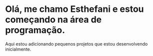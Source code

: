 # Olá, me chamo Esthefani e estou começando na área de programação.
 Aqui estou adicionando pequenos projetos que estou desenvolvendo inicialmente.

